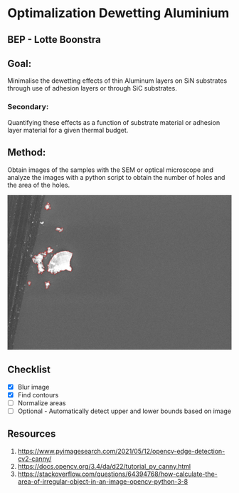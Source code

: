 # Optimalization Dewetting Aluminium
## BEP - Lotte Boonstra

## Goal:
Minimalise the dewetting effects of thin Aluminum layers on SiN substrates through use of adhesion layers or through SiC substrates.

### Secondary:
Quantifying these effects as a function of substrate material or adhesion layer material for a given thermal budget.

## Method:
Obtain images of the samples with the SEM or optical microscope and analyze the images with a python script to obtain the number of holes and the area of the holes.


![img.png](images/results/first-contour.png)

## Checklist
- [x] Blur image
- [x] Find contours
- [ ] Normalize areas
- [ ] Optional - Automatically detect upper and lower bounds based on image

## Resources
1. https://www.pyimagesearch.com/2021/05/12/opencv-edge-detection-cv2-canny/
2. https://docs.opencv.org/3.4/da/d22/tutorial_py_canny.html
3. https://stackoverflow.com/questions/64394768/how-calculate-the-area-of-irregular-object-in-an-image-opencv-python-3-8